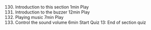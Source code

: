 130. Introduction to this section
     1min
     Play
131. Introduction to the buzzer
     12min
     Play
132. Playing music
     7min
     Play
133. Control the sound volume
     6min
     Start
     Quiz 13: End of section quiz
